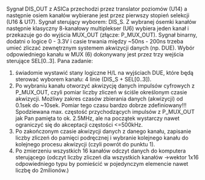 Sygnał DIS_OUT z ASICa przechodzi przez translator poziomów (U14) a następnie osiem kanałów wybierane jest przez pierwszy stopień selekcji (U16 & U17). Sygnał sterujący wyborem: DIS_S.
Z wybranej ósemki kanałów następnie klasyczny 8-kanałowy multiplekser (U6) wybiera jeden kanał i przekazuje go do wyjścia MUX_OUT (złącze: P_MUX_OUT). Sygnał binarny, dodatni o logice 0 - 3.3V i casie trwania między ~50ns - 200ns trzeba umieć zliczać zewnętrznym systemem akwizycji danych (np. DUE). Wybór odpowiedniego kanału w MUX (6) dokonywany jest przez trzy wejścia sterujące SEL[0..3].
Pana zadanie:
1. świadomie wystawić stany logiczne H/L na wyjściach DUE, które będą sterować wyborem kanału: 4 linie (DIS_S + SEL[0..3]).
2. Po wybraniu kanału otworzyć akwizycję danych impulsów cyfrowych z P_MUX_OUT, czyli pomiar liczby zliczeń w ściśle określonym czasie akwizycji. Możliwy zakres czasów zbierania danych (akwizycji) od 0.1sek do ~10sek. Pomiar tego czasu bardzo dobrze zdefiniowany!!! Spodziewana max. częstość przychodzących impulsów z P_MUX_OUT jak Pan pamięta to ok. 2.5MHz, ale na początek wystarczy nawet ograniczyć się do akceptacji częstości <=500kHz.
3. Po zakończonym czasie akwizycji danych z danego kanału, zapisanie liczby zliczeń do pamięci podręcznej i wybranie kolejnego kanału do kolejnego procesu akwizycji (czyli powrót do punktu 1).
4. Po zmierzeniu wszystkich 16 kanałów odczyt danych do komputera sterującego (odczyt liczby zliczeń dla wszystkich kanałów ->wektor 1x16 odpowiedniego typu by pomieścić w pojedynczym elemencie nawet liczbę do 2milionów.)
